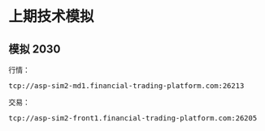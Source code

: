 ﻿# 上期技术模拟

## 模拟 2030
行情：
<pre>
tcp://asp-sim2-md1.financial-trading-platform.com:26213
</pre>
交易：
<pre>
tcp://asp-sim2-front1.financial-trading-platform.com:26205
</pre>